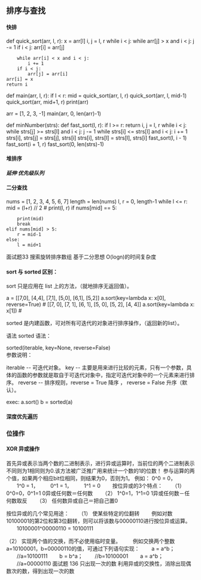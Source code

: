 ## 排序与查找

#### 快排
def quick_sort(arr, l, r):
    x = arr[l]
    i, j = l, r
    while i < j:
        while arr[j] > x and i < j:
            j -= 1
        if i < j:
            arr[i] = arr[j]

        while arr[i] < x and i < j:
            i += 1
        if i < j:
            arr[j] = arr[i]
    arr[i] = x
    return i

def main(arr, l, r):
    if l < r:
        mid = quick_sort(arr, l, r)
        quick_sort(arr, l, mid-1)
        quick_sort(arr, mid+1, r)
    print(arr)

arr = [1, 2, 3, -1]
main(arr, 0, len(arr)-1)
		

 <!-- 大佬的做法比上面的做法快一个量级 -->
<!-- strs = [1, 2, 3, 4, -1] -->
def minNumber(strs):
    def fast_sort(l, r):
        if l >= r: return
        i, j = l, r
        while i < j:
            while strs[j] >= strs[l] and i < j: j -= 1
            while strs[i] <= strs[l] and i < j: i += 1
            strs[i], strs[j] = strs[j], strs[i]
        strs[i], strs[l] = strs[l], strs[i]
        fast_sort(l, i - 1)
        fast_sort(i + 1, r)
    fast_sort(0, len(strs)-1)


#### 堆排序
*__延伸  优先级队列__*

#### 二分查找
nums = [1, 2, 3, 4, 5, 6, 7]
length = len(nums)
l, r = 0, length-1
while l <= r:
    mid = (l+r) // 2
    # print(l, r)
    if nums[mid] == 5:

        print(mid)
        break
    elif nums[mid] > 5:
        r = mid-1
    else:
        l = mid+1

面试题33 搜索旋转排序数组
基于二分思想 O(logn)的时间复杂度


#### sort 与 sorted 区别：

sort 只是应用在 list 上的方法，（就地排序无返回值）。

a = [[7,0], [4,4], [7,1], [5,0], [6,1], [5,2]]
a.sort(key=lambda x: x[0], reverse=True) # [[7, 0], [7, 1], [6, 1], [5, 0], [5, 2], [4, 4]]
a.sort(key=lambda x: x[1])  # 
 
sorted 是内建函数，可对所有可迭代的对象进行排序操作，（返回新的list）。

语法
sorted 语法：

sorted(iterable, key=None, reverse=False)  
参数说明：

iterable -- 可迭代对象。
key -- 主要是用来进行比较的元素，只有一个参数，具体的函数的参数就是取自于可迭代对象中，指定可迭代对象中的一个元素来进行排序。
reverse -- 排序规则，reverse = True 降序 ， reverse = False 升序（默认）。

exec:
a.sort()
b = sorted(a)   


#### 深度优先遍历





### 位操作

#### XOR 异或操作
首先异或表示当两个数的二进制表示，进行异或运算时，当前位的两个二进制表示不同则为1相同则为0.该方法被广泛推广用来统计一个数的1的位数！
参与运算的两个值，如果两个相应bit位相同，则结果为0，否则为1。
例如：
    0^0 = 0，
　　1^0 = 1，
　　0^1 = 1，
　　1^1 = 0
　　按位异或的3个特点：
　　（1） 0^0=0，0^1=1 0异或任何数＝任何数
　　（2） 1^0=1，1^1=0 1异或任何数－任何数取反
　　（3） 任何数异或自己＝把自己置0
    
按位异或的几个常见用途：
　　（1） 使某些特定的位翻转
　　例如对数10100001的第2位和第3位翻转，则可以将该数与00000110进行按位异或运算。
　　10100001^00000110 = 10100111

（2） 实现两个值的交换，而不必使用临时变量。
　　例如交换两个整数a=10100001，b=00000110的值，可通过下列语句实现：
　　a = a^b； 　　//a=10100111
　　b = b^a； 　　//b=10100001
　　a = a^b； 　　//a=00000110
面试题 136 只出现一次的数
利用异或的交换性，消除出现偶数次的数，得到出现一次的数